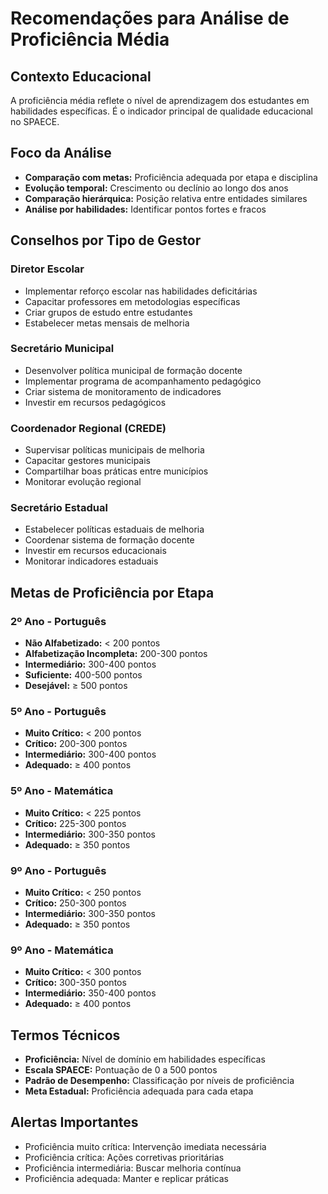 # Recomendações para Análise de Proficiência Média

## Contexto Educacional
A proficiência média reflete o nível de aprendizagem dos estudantes em habilidades específicas. É o indicador principal de qualidade educacional no SPAECE.

## Foco da Análise
- **Comparação com metas:** Proficiência adequada por etapa e disciplina
- **Evolução temporal:** Crescimento ou declínio ao longo dos anos
- **Comparação hierárquica:** Posição relativa entre entidades similares
- **Análise por habilidades:** Identificar pontos fortes e fracos

## Conselhos por Tipo de Gestor

### Diretor Escolar
- Implementar reforço escolar nas habilidades deficitárias
- Capacitar professores em metodologias específicas
- Criar grupos de estudo entre estudantes
- Estabelecer metas mensais de melhoria

### Secretário Municipal
- Desenvolver política municipal de formação docente
- Implementar programa de acompanhamento pedagógico
- Criar sistema de monitoramento de indicadores
- Investir em recursos pedagógicos

### Coordenador Regional (CREDE)
- Supervisar políticas municipais de melhoria
- Capacitar gestores municipais
- Compartilhar boas práticas entre municípios
- Monitorar evolução regional

### Secretário Estadual
- Estabelecer políticas estaduais de melhoria
- Coordenar sistema de formação docente
- Investir em recursos educacionais
- Monitorar indicadores estaduais

## Metas de Proficiência por Etapa

### 2º Ano - Português
- **Não Alfabetizado:** < 200 pontos
- **Alfabetização Incompleta:** 200-300 pontos
- **Intermediário:** 300-400 pontos
- **Suficiente:** 400-500 pontos
- **Desejável:** ≥ 500 pontos

### 5º Ano - Português
- **Muito Crítico:** < 200 pontos
- **Crítico:** 200-300 pontos
- **Intermediário:** 300-400 pontos
- **Adequado:** ≥ 400 pontos

### 5º Ano - Matemática
- **Muito Crítico:** < 225 pontos
- **Crítico:** 225-300 pontos
- **Intermediário:** 300-350 pontos
- **Adequado:** ≥ 350 pontos

### 9º Ano - Português
- **Muito Crítico:** < 250 pontos
- **Crítico:** 250-300 pontos
- **Intermediário:** 300-350 pontos
- **Adequado:** ≥ 350 pontos

### 9º Ano - Matemática
- **Muito Crítico:** < 300 pontos
- **Crítico:** 300-350 pontos
- **Intermediário:** 350-400 pontos
- **Adequado:** ≥ 400 pontos

## Termos Técnicos
- **Proficiência:** Nível de domínio em habilidades específicas
- **Escala SPAECE:** Pontuação de 0 a 500 pontos
- **Padrão de Desempenho:** Classificação por níveis de proficiência
- **Meta Estadual:** Proficiência adequada para cada etapa

## Alertas Importantes
- Proficiência muito crítica: Intervenção imediata necessária
- Proficiência crítica: Ações corretivas prioritárias
- Proficiência intermediária: Buscar melhoria contínua
- Proficiência adequada: Manter e replicar práticas
